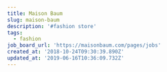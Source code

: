 ```yaml
---
title: Maison Baum
slug: maison-baum
description: '#fashion store'
tags:
  - fashion
job_board_url: 'https://maisonbaum.com/pages/jobs'
created_at: '2018-10-24T09:30:39.890Z'
updated_at: '2019-06-16T10:36:09.732Z'
---
```


